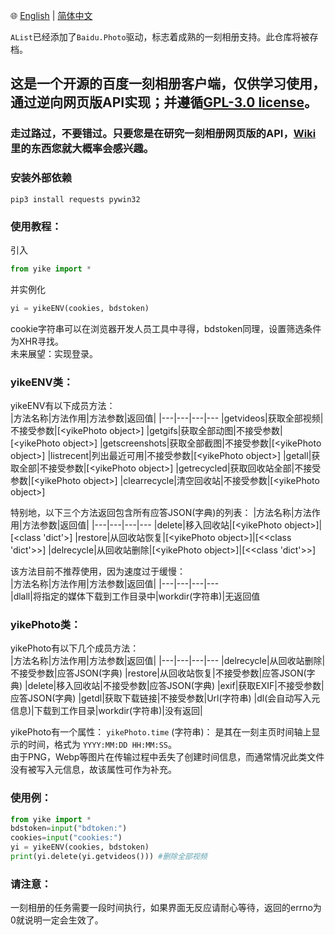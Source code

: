 🌐 [English](https://github.com/hexin-lin-1024/yikeWebClient/blob/main/README.md) | [简体中文](https://github.com/hexin-lin-1024/yikeWebClient/blob/main/README.sc.md)

`AList`已经添加了`Baidu.Photo`驱动，标志着成熟的一刻相册支持。此仓库将被存档。

## 这是一个开源的百度一刻相册客户端，仅供学习使用，通过逆向网页版API实现；并遵循[GPL-3.0 license](https://github.com/hexin-lin-1024/yikeWebClientPython/blob/main/LICENSE)。  
  
### 走过路过，不要错过。只要您是在研究一刻相册网页版的API，[Wiki](https://github.com/hexin-lin-1024/yikeWebClientPython/wiki) 里的东西您就大概率会感兴趣。  
  
### 安装外部依赖  
`pip3 install requests pywin32`
  
### 使用教程：
引入
```Python
from yike import *
```  
并实例化
```Python
yi = yikeENV(cookies, bdstoken)
```  

cookie字符串可以在浏览器开发人员工具中寻得，bdstoken同理，设置筛选条件为XHR寻找。  
未来展望：实现登录。  
  
### yikeENV类：  
yikeENV有以下成员方法：  
|方法名称|方法作用|方法参数|返回值|
|---|---|---|---
|getvideos|获取全部视频|不接受参数|\[\<yikePhoto object\>\]
|getgifs|获取全部动图|不接受参数|\[\<yikePhoto object\>\]
|getscreenshots|获取全部截图|不接受参数|\[\<yikePhoto object\>\]
|listrecent|列出最近可用|不接受参数|\[\<yikePhoto object\>\]
|getall|获取全部|不接受参数|\[\<yikePhoto object\>\]
|getrecycled|获取回收站全部|不接受参数|\[\<yikePhoto object\>\]
|clearrecycle|清空回收站|不接受参数|\[\<yikePhoto object\>\]

特别地，以下三个方法返回包含所有应答JSON(字典)的列表：
|方法名称|方法作用|方法参数|返回值|
|---|---|---|---
|delete|移入回收站|\[\<yikePhoto object\>\]|\[\<class 'dict'\>\]
|restore|从回收站恢复|\[\<yikePhoto object\>\]|[<<class 'dict'>>]
|delrecycle|从回收站删除|\[\<yikePhoto object\>\]|[<<class 'dict'>>]
  
该方法目前不推荐使用，因为速度过于缓慢：   
|方法名称|方法作用|方法参数|返回值|
|---|---|---|---  
|dlall|将指定的媒体下载到工作目录中|workdir(字符串)|无返回值
  
### yikePhoto类：  
yikePhoto有以下几个成员方法：   
|方法名称|方法作用|方法参数|返回值|
|---|---|---|---
|delrecycle|从回收站删除|不接受参数|应答JSON(字典)
|restore|从回收站恢复|不接受参数|应答JSON(字典)
|delete|移入回收站|不接受参数|应答JSON(字典)
|exif|获取EXIF|不接受参数|应答JSON(字典)
|getdl|获取下载链接|不接受参数|Url(字符串)
|dl(会自动写入元信息)|下载到工作目录|workdir(字符串)|没有返回|
  
yikePhoto有一个属性：  `yikePhoto.time` (字符串)：  是其在一刻主页时间轴上显示的时间，格式为 `YYYY:MM:DD HH:MM:SS`。    
由于PNG，Webp等图片在传输过程中丢失了创建时间信息，而通常情况此类文件没有被写入元信息，故该属性可作为补充。  
  
### 使用例：
  
```Python
from yike import *  
bdstoken=input("bdtoken:")  
cookies=input("cookies:")  
yi = yikeENV(cookies, bdstoken)  
print(yi.delete(yi.getvideos())) #删除全部视频  
```
  
### 请注意：  
一刻相册的任务需要一段时间执行，如果界面无反应请耐心等待，返回的errno为0就说明一定会生效了。
